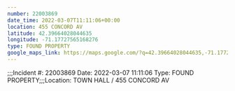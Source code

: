 ```yaml
---
number: 22003869
date_time: 2022-03-07T11:11:06+00:00
location: 455 CONCORD AV
latitude: 42.39664028044635
longitude: -71.17727565168276
type: FOUND PROPERTY
google_maps_link: https://maps.google.com/?q=42.39664028044635,-71.17727565168276
---
```


;;;Incident #: 22003869  Date: 2022-03-07 11:11:06   Type: FOUND PROPERTY;;;Location: TOWN HALL / 455 CONCORD AV
